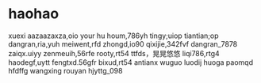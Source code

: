 # haohao
xuexi
aazaazaxza,oio
your hu houm,786yh
tingy;uiop
tiantian;op
dangran,ria,yuh
meiwent,rfd
zhongd,io90
qixijie,342fvf
dangran_7878
zaiqx.uiyy
zenmeuih,56rfe
rooty,rt54
ttfds，晃晃悠悠
liqi786,rtg4
haodegf,uytt
fengtxd.56gfr
bixud,rt54
antianx
wuguo
luodij
huoga
paomqd
hfdffg
wangxing
rouyan
hjyttg_098
